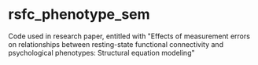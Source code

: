 # rsfc_phenotype_sem
Code used in research paper, entitled with "Effects of measurement errors on relationships between resting-state functional connectivity and psychological phenotypes: Structural equation modeling"
